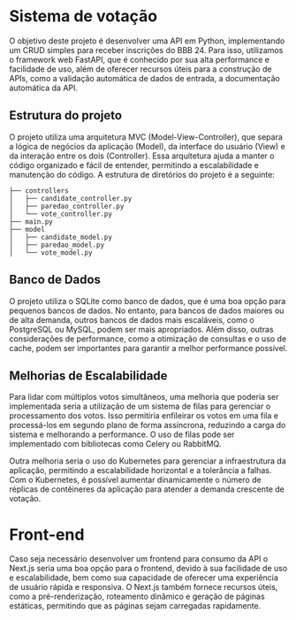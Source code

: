# Sistema de votação
O objetivo deste projeto é desenvolver uma API em Python, implementando um CRUD simples para receber inscrições do BBB 24. Para isso, utilizamos o framework web FastAPI, que é conhecido por sua alta performance e facilidade de uso, além de oferecer recursos úteis para a construção de APIs, como a validação automática de dados de entrada, a documentação automática da API.

## Estrutura do projeto
O projeto utiliza uma arquitetura MVC (Model-View-Controller), que separa a lógica de negócios da aplicação (Model), da interface do usuário (View) e da interação entre os dois (Controller). Essa arquitetura ajuda a manter o código organizado e fácil de entender, permitindo a escalabilidade e manutenção do código. A estrutura de diretórios do projeto é a seguinte:

```
├── controllers
│   ├── candidate_controller.py
│   ├── paredao_controller.py
│   └── vote_controller.py
├── main.py
├── model
│   ├── candidate_model.py
│   ├── paredao_model.py
│   └── vote_model.py

```
## Banco de Dados
O projeto utiliza o SQLite como banco de dados, que é uma boa opção para pequenos bancos de dados. No entanto, para bancos de dados maiores ou de alta demanda, outros bancos de dados mais escaláveis, como o PostgreSQL ou MySQL, podem ser mais apropriados. Além disso, outras considerações de performance, como a otimização de consultas e o uso de cache, podem ser importantes para garantir a melhor performance possível.

## Melhorias de Escalabilidade
Para lidar com múltiplos votos simultâneos, uma melhoria que poderia ser implementada seria a utilização de um sistema de filas para gerenciar o processamento dos votos. Isso permitiria enfileirar os votos em uma fila e processá-los em segundo plano de forma assíncrona, reduzindo a carga do sistema e melhorando a performance. O uso de filas pode ser implementado com bibliotecas como Celery ou RabbitMQ.

Outra melhoria seria o uso do Kubernetes para gerenciar a infraestrutura da aplicação, permitindo a escalabilidade horizontal e a tolerância a falhas. Com o Kubernetes, é possível aumentar dinamicamente o número de réplicas de contêineres da aplicação para atender a demanda crescente de votação.

# Front-end
Caso seja necessário desenvolver um frontend para consumo da API o Next.js seria uma boa opção para o frontend, devido à sua facilidade de uso e escalabilidade, bem como sua capacidade de oferecer uma experiência de usuário rápida e responsiva. O Next.js também fornece recursos úteis, como a pré-renderização, roteamento dinâmico e geração de páginas estáticas, permitindo que as páginas sejam carregadas rapidamente.
